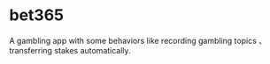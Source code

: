 # bet365
A gambling app with some behaviors like recording gambling topics 、transferring stakes automatically.
